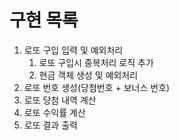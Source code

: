 # 구현 목록

1. 로또 구입 입력 및 예외처리 
   1. 로또 구입시 중복처리 로직 추가
   2. 현금 객체 생성 및 예외처리
2. 로또 번호 생성(당첨번호 + 보너스 번호)
3. 로또 당첨 내역 계산
4. 로또 수익률 계산
5. 로또 결과 출력